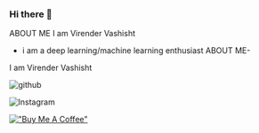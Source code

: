 ### Hi there 👋

<!--
**vashisht9474/vashisht9474** is a ✨ _special_ ✨ repository because its `README.md` (this file) appears on your GitHub profile.

Here are some ideas to get you started:


-->
ABOUT ME
I am Virender Vashisht
- i am a deep learning/machine learning enthusiast
ABOUT ME-

I am Virender Vashisht

![github](https://img.shields.io/badge/GitHub-000000?style=for-the-badge&logo=GitHub&logoColor=white)

![Instagram](https://img.shields.io/badge/Instagram-000001?style=for-the-badge&logo=Instagram&logoColor=pink)



[!["Buy Me A Coffee"](https://www.buymeacoffee.com/assets/img/custom_images/orange_img.png)](https://www.buymeacoffee.com/gbraad)


